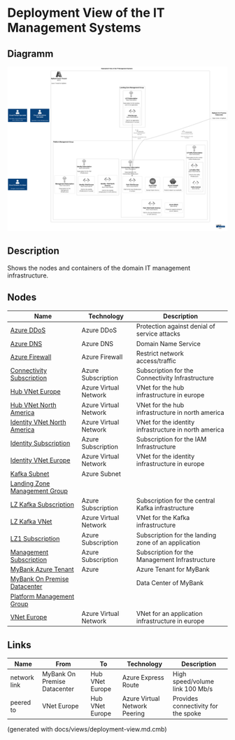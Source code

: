 # Deployment View of the IT Management Systems

## Diagramm
![Deployment View of the IT Management Systems](../../mybank/it-management/deployment-view.png)

## Description
Shows the nodes and containers of the domain IT management infrastructure.

## Nodes
| Name | Technology | Description |
|---|---|---|
| [Azure DDoS](../../mybank/it-management/azure/ddos-protection.md) | Azure DDoS | Protection against denial of service attacks |
| [Azure DNS](../../mybank/it-management/azure/dns.md) | Azure DNS | Domain Name Service |
| [Azure Firewall](../../mybank/it-management/azure/firewall.md) | Azure Firewall | Restrict network access/traffic |
| [Connectivity Subscription](../../mybank/it-management/azure/connectivity-subscription.md) | Azure Subscription | Subscription for the Connectivity Infrastructure |
| [Hub VNet Europe](../../mybank/it-management/azure/hub-vnet-europe.md) | Azure Virtual Network | VNet for the hub infrastructure in europe |
| [Hub VNet North America](../../mybank/it-management/azure/hub-vnet-north-america.md) | Azure Virtual Network | VNet for the hub infrastructure in north america |
| [Identity  VNet North America](../../mybank/it-management/azure/identity-vnet-north-america.md) | Azure Virtual Network | VNet for the identity infrastructure in north america |
| [Identity Subscription](../../mybank/it-management/azure/identity-subscription.md) | Azure Subscription | Subscription for the IAM Infrastructure |
| [Identity VNet Europe](../../mybank/it-management/azure/identity-vnet-europe.md) | Azure Virtual Network | VNet for the identity infrastructure in europe |
| [Kafka Subnet](../../mybank/it-management/azure/plz-kafka-subnet.md) | Azure Subnet |  |
| [Landing Zone Management Group](../../mybank/it-management/azure/landing-zone-management-group.md) |  |  |
| [LZ Kafka Subscription](../../mybank/it-management/azure/plz-kafka-subscription.md) | Azure Subscription | Subscription for the central Kafka infrastructure |
| [LZ Kafka VNet](../../mybank/it-management/azure/plz-kafka-vnet.md) | Azure Virtual Network | VNet for the Kafka infrastructure |
| [LZ1 Subscription](../../mybank/it-management/azure/alz1-subscription.md) | Azure Subscription | Subscription for the landing zone of an application |
| [Management Subscription](../../mybank/it-management/azure/management-subscription.md) | Azure Subscription | Subscription for the Management Infrastructure |
| [MyBank Azure Tenant](../../mybank/it-management/azure/mybank-tenant.md) | Azure | Azure Tenant for MyBank |
| [MyBank On Premise Datacenter](../../mybank/it-management/onprem/data-center-europe.md) |  | Data Center of MyBank |
| [Platform Management Group](../../mybank/it-management/azure/platform-management-group.md) |  |  |
| [VNet Europe](../../mybank/it-management/azure/alz1-vnet-europe.md) | Azure Virtual Network | VNet for an application infrastructure in europe |

## Links
| Name | From | To | Technology | Description |
|---|---|---|---|---|
| network link | MyBank On Premise Datacenter | Hub VNet Europe | Azure Express Route | High speed/volume link 100 Mb/s |
| peered to | VNet Europe | Hub VNet Europe | Azure Virtual Network Peering | Provides connectivity for the spoke |


(generated with docs/views/deployment-view.md.cmb)
